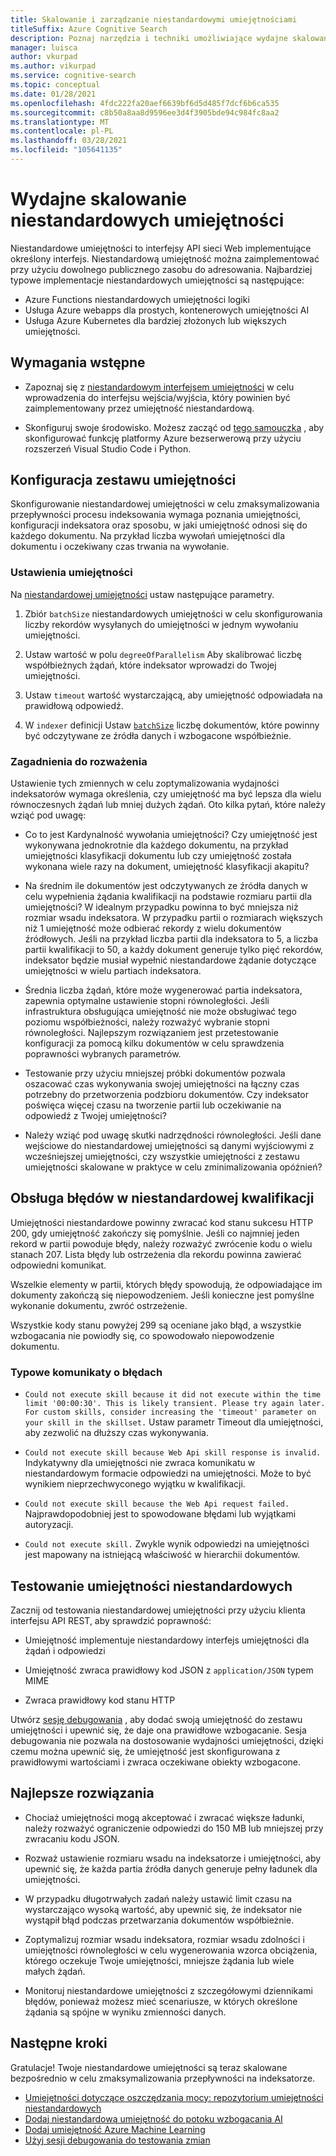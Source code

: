 ```yaml
---
title: Skalowanie i zarządzanie niestandardowymi umiejętnościami
titleSuffix: Azure Cognitive Search
description: Poznaj narzędzia i techniki umożliwiające wydajne skalowanie niestandardowych umiejętności w celu zapewnienia maksymalnej przepływności. Niestandardowe umiejętności umożliwiają wywoływanie niestandardowych modeli AI lub logiki, które można dodać do potoku indeksowanego AI na platformie Azure Wyszukiwanie poznawcze.
manager: luisca
author: vkurpad
ms.author: vikurpad
ms.service: cognitive-search
ms.topic: conceptual
ms.date: 01/28/2021
ms.openlocfilehash: 4fdc222fa20aef6639bf6d5d485f7dcf6b6ca535
ms.sourcegitcommit: c8b50a8aa8d9596ee3d4f3905bde94c984fc8aa2
ms.translationtype: MT
ms.contentlocale: pl-PL
ms.lasthandoff: 03/28/2021
ms.locfileid: "105641135"
---
```

# <a name="efficiently-scale-out-a-custom-skill"></a>Wydajne skalowanie niestandardowych umiejętności

Niestandardowe umiejętności to interfejsy API sieci Web implementujące określony interfejs. Niestandardową umiejętność można zaimplementować przy użyciu dowolnego publicznego zasobu do adresowania. Najbardziej typowe implementacje niestandardowych umiejętności są następujące:
* Azure Functions niestandardowych umiejętności logiki
* Usługa Azure webapps dla prostych, kontenerowych umiejętności AI
* Usługa Azure Kubernetes dla bardziej złożonych lub większych umiejętności.

## <a name="prerequisites"></a>Wymagania wstępne

+ Zapoznaj się z [niestandardowym interfejsem umiejętności](cognitive-search-custom-skill-interface.md) w celu wprowadzenia do interfejsu wejścia/wyjścia, który powinien być zaimplementowany przez umiejętność niestandardową.

+ Skonfiguruj swoje środowisko. Możesz zacząć od [tego samouczka](/azure/azure-functions/create-first-function-vs-code-python) , aby skonfigurować funkcję platformy Azure bezserwerową przy użyciu rozszerzeń Visual Studio Code i Python.

## <a name="skillset-configuration"></a>Konfiguracja zestawu umiejętności

Skonfigurowanie niestandardowej umiejętności w celu zmaksymalizowania przepływności procesu indeksowania wymaga poznania umiejętności, konfiguracji indeksatora oraz sposobu, w jaki umiejętność odnosi się do każdego dokumentu. Na przykład liczba wywołań umiejętności dla dokumentu i oczekiwany czas trwania na wywołanie.

### <a name="skill-settings"></a>Ustawienia umiejętności

Na [niestandardowej umiejętności](cognitive-search-custom-skill-web-api.md) ustaw następujące parametry.

1. Zbiór `batchSize` niestandardowych umiejętności w celu skonfigurowania liczby rekordów wysyłanych do umiejętności w jednym wywołaniu umiejętności.

2. Ustaw wartość w polu `degreeOfParallelism` Aby skalibrować liczbę współbieżnych żądań, które indeksator wprowadzi do Twojej umiejętności.

3. Ustaw `timeout` wartość wystarczającą, aby umiejętność odpowiadała na prawidłową odpowiedź.

4. W `indexer` definicji Ustaw [`batchSize`](/rest/api/searchservice/create-indexer#indexer-parameters) liczbę dokumentów, które powinny być odczytywane ze źródła danych i wzbogacone współbieżnie.

### <a name="considerations"></a>Zagadnienia do rozważenia

Ustawienie tych zmiennych w celu zoptymalizowania wydajności indeksatorów wymaga określenia, czy umiejętność ma być lepsza dla wielu równoczesnych żądań lub mniej dużych żądań. Oto kilka pytań, które należy wziąć pod uwagę:

* Co to jest Kardynalność wywołania umiejętności? Czy umiejętność jest wykonywana jednokrotnie dla każdego dokumentu, na przykład umiejętności klasyfikacji dokumentu lub czy umiejętność została wykonana wiele razy na dokument, umiejętność klasyfikacji akapitu?

* Na średnim ile dokumentów jest odczytywanych ze źródła danych w celu wypełnienia żądania kwalifikacji na podstawie rozmiaru partii dla umiejętności? W idealnym przypadku powinna to być mniejsza niż rozmiar wsadu indeksatora. W przypadku partii o rozmiarach większych niż 1 umiejętność może odbierać rekordy z wielu dokumentów źródłowych. Jeśli na przykład liczba partii dla indeksatora to 5, a liczba partii kwalifikacji to 50, a każdy dokument generuje tylko pięć rekordów, indeksator będzie musiał wypełnić niestandardowe żądanie dotyczące umiejętności w wielu partiach indeksatora.

* Średnia liczba żądań, które może wygenerować partia indeksatora, zapewnia optymalne ustawienie stopni równoległości. Jeśli infrastruktura obsługująca umiejętność nie może obsługiwać tego poziomu współbieżności, należy rozważyć wybranie stopni równoległości. Najlepszym rozwiązaniem jest przetestowanie konfiguracji za pomocą kilku dokumentów w celu sprawdzenia poprawności wybranych parametrów.

* Testowanie przy użyciu mniejszej próbki dokumentów pozwala oszacować czas wykonywania swojej umiejętności na łączny czas potrzebny do przetworzenia podzbioru dokumentów. Czy indeksator poświęca więcej czasu na tworzenie partii lub oczekiwanie na odpowiedź z Twojej umiejętności? 

* Należy wziąć pod uwagę skutki nadrzędności równoległości. Jeśli dane wejściowe do niestandardowej umiejętności są danymi wyjściowymi z wcześniejszej umiejętności, czy wszystkie umiejętności z zestawu umiejętności skalowane w praktyce w celu zminimalizowania opóźnień?

## <a name="error-handling-in-the-custom-skill"></a>Obsługa błędów w niestandardowej kwalifikacji

Umiejętności niestandardowe powinny zwracać kod stanu sukcesu HTTP 200, gdy umiejętność zakończy się pomyślnie. Jeśli co najmniej jeden rekord w partii powoduje błędy, należy rozważyć zwrócenie kodu o wielu stanach 207. Lista błędy lub ostrzeżenia dla rekordu powinna zawierać odpowiedni komunikat.

Wszelkie elementy w partii, których błędy spowodują, że odpowiadające im dokumenty zakończą się niepowodzeniem. Jeśli konieczne jest pomyślne wykonanie dokumentu, zwróć ostrzeżenie.

Wszystkie kody stanu powyżej 299 są oceniane jako błąd, a wszystkie wzbogacania nie powiodły się, co spowodowało niepowodzenie dokumentu. 

### <a name="common-error-messages"></a>Typowe komunikaty o błędach

* `Could not execute skill because it did not execute within the time limit '00:00:30'. This is likely transient. Please try again later. For custom skills, consider increasing the 'timeout' parameter on your skill in the skillset.` Ustaw parametr Timeout dla umiejętności, aby zezwolić na dłuższy czas wykonywania.

* `Could not execute skill because Web Api skill response is invalid.` Indykatywny dla umiejętności nie zwraca komunikatu w niestandardowym formacie odpowiedzi na umiejętności. Może to być wynikiem nieprzechwyconego wyjątku w kwalifikacji.

* `Could not execute skill because the Web Api request failed.` Najprawdopodobniej jest to spowodowane błędami lub wyjątkami autoryzacji.

* `Could not execute skill.` Zwykle wynik odpowiedzi na umiejętności jest mapowany na istniejącą właściwość w hierarchii dokumentów.

## <a name="testing-custom-skills"></a>Testowanie umiejętności niestandardowych

Zacznij od testowania niestandardowej umiejętności przy użyciu klienta interfejsu API REST, aby sprawdzić poprawność:

* Umiejętność implementuje niestandardowy interfejs umiejętności dla żądań i odpowiedzi

* Umiejętność zwraca prawidłowy kod JSON z `application/JSON` typem MIME

* Zwraca prawidłowy kod stanu HTTP

Utwórz [sesję debugowania](cognitive-search-debug-session.md) , aby dodać swoją umiejętność do zestawu umiejętności i upewnić się, że daje ona prawidłowe wzbogacanie. Sesja debugowania nie pozwala na dostosowanie wydajności umiejętności, dzięki czemu można upewnić się, że umiejętność jest skonfigurowana z prawidłowymi wartościami i zwraca oczekiwane obiekty wzbogacone.

## <a name="best-practices"></a>Najlepsze rozwiązania

* Chociaż umiejętności mogą akceptować i zwracać większe ładunki, należy rozważyć ograniczenie odpowiedzi do 150 MB lub mniejszej przy zwracaniu kodu JSON.

* Rozważ ustawienie rozmiaru wsadu na indeksatorze i umiejętności, aby upewnić się, że każda partia źródła danych generuje pełny ładunek dla umiejętności.

* W przypadku długotrwałych zadań należy ustawić limit czasu na wystarczająco wysoką wartość, aby upewnić się, że indeksator nie wystąpił błąd podczas przetwarzania dokumentów współbieżnie.

* Zoptymalizuj rozmiar wsadu indeksatora, rozmiar wsadu zdolności i umiejętności równoległości w celu wygenerowania wzorca obciążenia, którego oczekuje Twoje umiejętności, mniejsze żądania lub wiele małych żądań.

* Monitoruj niestandardowe umiejętności z szczegółowymi dziennikami błędów, ponieważ możesz mieć scenariusze, w których określone żądania są spójne w wyniku zmienności danych.


## <a name="next-steps"></a>Następne kroki
Gratulacje! Twoje niestandardowe umiejętności są teraz skalowane bezpośrednio w celu zmaksymalizowania przepływności na indeksatorze. 

+ [Umiejętności dotyczące oszczędzania mocy: repozytorium umiejętności niestandardowych](https://github.com/Azure-Samples/azure-search-power-skills)
+ [Dodaj niestandardową umiejętność do potoku wzbogacania AI](cognitive-search-custom-skill-interface.md)
+ [Dodaj umiejętność Azure Machine Learning](./cognitive-search-aml-skill.md)
+ [Użyj sesji debugowania do testowania zmian](./cognitive-search-debug-session.md)